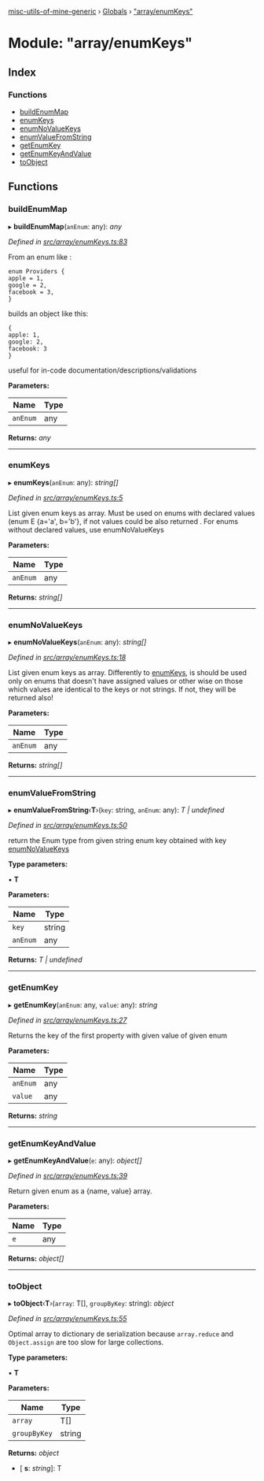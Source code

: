 [misc-utils-of-mine-generic](../README.md) › [Globals](../globals.md) › ["array/enumKeys"](_array_enumkeys_.md)

# Module: "array/enumKeys"

## Index

### Functions

* [buildEnumMap](_array_enumkeys_.md#buildenummap)
* [enumKeys](_array_enumkeys_.md#enumkeys)
* [enumNoValueKeys](_array_enumkeys_.md#enumnovaluekeys)
* [enumValueFromString](_array_enumkeys_.md#enumvaluefromstring)
* [getEnumKey](_array_enumkeys_.md#getenumkey)
* [getEnumKeyAndValue](_array_enumkeys_.md#getenumkeyandvalue)
* [toObject](_array_enumkeys_.md#toobject)

## Functions

###  buildEnumMap

▸ **buildEnumMap**(`anEnum`: any): *any*

*Defined in [src/array/enumKeys.ts:83](https://github.com/cancerberoSgx/misc-utils-of-mine/blob/4bfc82a/misc-utils-of-mine-generic/src/array/enumKeys.ts#L83)*

From an enum like :
```
enum Providers {
apple = 1,
google = 2,
facebook = 3,
}
```
builds an object like this:
```
{
apple: 1,
google: 2,
facebook: 3
}
```
useful for in-code documentation/descriptions/validations

**Parameters:**

Name | Type |
------ | ------ |
`anEnum` | any |

**Returns:** *any*

___

###  enumKeys

▸ **enumKeys**(`anEnum`: any): *string[]*

*Defined in [src/array/enumKeys.ts:5](https://github.com/cancerberoSgx/misc-utils-of-mine/blob/4bfc82a/misc-utils-of-mine-generic/src/array/enumKeys.ts#L5)*

List given enum keys as array. Must be used on enums with declared values (enum E {a='a', b='b'}, if not
values could be also returned . For enums without declared values, use enumNoValueKeys

**Parameters:**

Name | Type |
------ | ------ |
`anEnum` | any |

**Returns:** *string[]*

___

###  enumNoValueKeys

▸ **enumNoValueKeys**(`anEnum`: any): *string[]*

*Defined in [src/array/enumKeys.ts:18](https://github.com/cancerberoSgx/misc-utils-of-mine/blob/4bfc82a/misc-utils-of-mine-generic/src/array/enumKeys.ts#L18)*

List given enum keys as array. Differently to [enumKeys](_array_enumkeys_.md#enumkeys), is should be used only on enums that doesn't
have assigned values or other wise on those which values are identical to the keys or not strings. If not,
they will be returned also!

**Parameters:**

Name | Type |
------ | ------ |
`anEnum` | any |

**Returns:** *string[]*

___

###  enumValueFromString

▸ **enumValueFromString**‹**T**›(`key`: string, `anEnum`: any): *T | undefined*

*Defined in [src/array/enumKeys.ts:50](https://github.com/cancerberoSgx/misc-utils-of-mine/blob/4bfc82a/misc-utils-of-mine-generic/src/array/enumKeys.ts#L50)*

return the Enum type from given string enum key obtained with key [enumNoValueKeys](_array_enumkeys_.md#enumnovaluekeys)

**Type parameters:**

▪ **T**

**Parameters:**

Name | Type |
------ | ------ |
`key` | string |
`anEnum` | any |

**Returns:** *T | undefined*

___

###  getEnumKey

▸ **getEnumKey**(`anEnum`: any, `value`: any): *string*

*Defined in [src/array/enumKeys.ts:27](https://github.com/cancerberoSgx/misc-utils-of-mine/blob/4bfc82a/misc-utils-of-mine-generic/src/array/enumKeys.ts#L27)*

Returns the key of the first property with given value of given enum

**Parameters:**

Name | Type |
------ | ------ |
`anEnum` | any |
`value` | any |

**Returns:** *string*

___

###  getEnumKeyAndValue

▸ **getEnumKeyAndValue**(`e`: any): *object[]*

*Defined in [src/array/enumKeys.ts:39](https://github.com/cancerberoSgx/misc-utils-of-mine/blob/4bfc82a/misc-utils-of-mine-generic/src/array/enumKeys.ts#L39)*

Return given enum as a {name, value} array.

**Parameters:**

Name | Type |
------ | ------ |
`e` | any |

**Returns:** *object[]*

___

###  toObject

▸ **toObject**‹**T**›(`array`: T[], `groupByKey`: string): *object*

*Defined in [src/array/enumKeys.ts:55](https://github.com/cancerberoSgx/misc-utils-of-mine/blob/4bfc82a/misc-utils-of-mine-generic/src/array/enumKeys.ts#L55)*

Optimal array to dictionary de serialization because `array.reduce` and `Object.assign` are too slow for large collections.

**Type parameters:**

▪ **T**

**Parameters:**

Name | Type |
------ | ------ |
`array` | T[] |
`groupByKey` | string |

**Returns:** *object*

* \[ **s**: *string*\]: T
